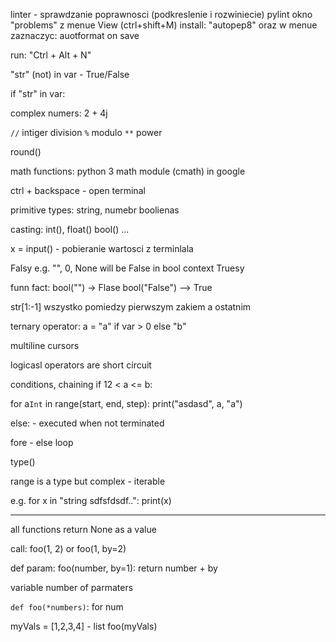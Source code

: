 linter - sprawdzanie poprawnosci (podkreslenie i rozwiniecie) pylint
okno "problems" z menue View (ctrl+shift+M)
install: "autopep8" oraz w menue zaznaczyc: auotformat on save

run: "Ctrl  + Alt + N"

"str" (not) in var - True/False

if "str" in var:



complex numers: 2 + 4j


`//` intiger division
`%` modulo
`**` power


round()

math functions:
python 3 math module   (cmath) in google


ctrl + backspace - open terminal

primitive types: string, numebr boolienas


casting:
int(), float() bool() ...


x = input() - pobieranie wartosci z terminlala


Falsy  e.g. "", 0, None will be False in bool context
Truesy

funn fact:
bool("") -> Flase
bool("False") --> True

str[1:-1] wszystko pomiedzy pierwszym zakiem a ostatnim

ternary operator:
a = "a" if var > 0 else "b"


multiline cursors


logicasl operators are short circuit


conditions, chaining 
if 12 < a <= b:


for a`Int` in range(start, end, step):
	print("asdasd", a, "a")

else: - executed when not terminated

fore - else loop

type()

range  is a type but complex - iterable

e.g. for x in "string sdfsfdsdf..":
	print(x)


---
all functions return None as a value

call:
foo(1, 2)
or 
foo(1, by=2)

def param:
foo(number, by=1):
	return number + by


variable number of  parmaters

`def foo(*numbers)`:
	for num



myVals = [1,2,3,4] - list
foo(myVals)